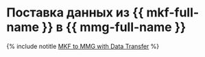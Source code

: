 # Поставка данных из {{ mkf-full-name }} в {{ mmg-full-name }}

{% include notitle [MKF to MMG with Data Transfer](../../_tutorials/dataplatform/data-transfer-mkf-mmg.md) %}
